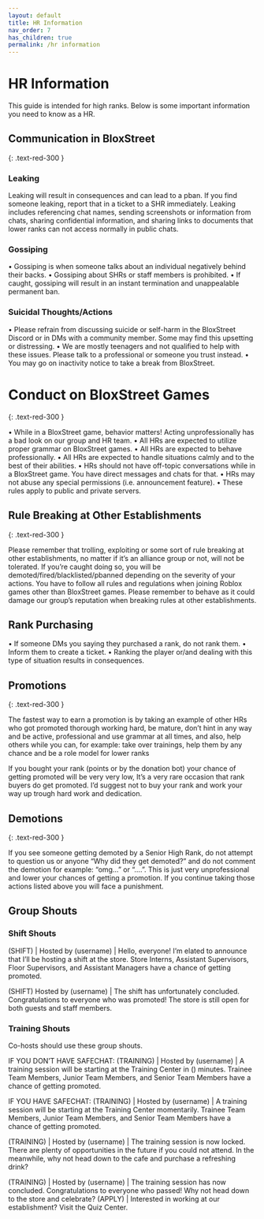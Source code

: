 ```yaml
---
layout: default
title: HR Information
nav_order: 7
has_children: true
permalink: /hr information
---
```


 # HR Information

This guide is intended for high ranks.
Below is some important information you need to know as a HR.

## Communication in BloxStreet
{: .text-red-300 }

### Leaking

Leaking will result in consequences and can lead to a pban. If you find someone leaking, report that in a ticket to a SHR immediately.
Leaking includes referencing chat names, sending screenshots or information from chats, sharing confidential information, and sharing links to documents that lower ranks can not access normally in public chats.

### Gossiping

•   Gossiping is when someone talks about an individual negatively behind their backs.
•   Gossiping about SHRs or staff members is prohibited.
•   If caught, gossiping will result in an instant termination and unappealable permanent ban. 

### Suicidal Thoughts/Actions

•  Please refrain from discussing suicide or self-harm in the BloxStreet Discord or in DMs with a community member. Some may find this upsetting or distressing.
• We are mostly teenagers and not qualified to help with these issues. Please talk to a professional or someone you trust instead.
• You may go on inactivity notice to take a break from BloxStreet. 


# Conduct on BloxStreet Games
{: .text-red-300 }

•  While in a BloxStreet game, behavior matters! Acting unprofessionally has a bad look on our group and HR team.
•  All HRs are expected to utilize proper grammar on BloxStreet games.
•  All HRs are expected to behave professionally. 
•  All HRs are expected to handle situations calmly and to the best of their abilities.
•  HRs should not have off-topic conversations while in a BloxStreet game. You have direct messages and chats for that.
•  HRs may not abuse any special permissions (i.e. announcement feature).
•  These rules apply to public and private servers.


## Rule Breaking at Other Establishments
{: .text-red-300 }

Please remember that trolling, exploiting or some sort of rule breaking at other establishments, no matter if it’s an alliance group or not, will not be tolerated. If you’re caught doing so, you will be demoted/fired/blacklisted/pbanned depending on the severity of your actions. You have to follow all rules and regulations when joining Roblox games other than BloxStreet games. Please remember to behave as it could damage our group’s reputation when breaking rules at other establishments.


## Rank Purchasing

•  If someone DMs you saying they purchased a rank, do not rank them.
•  Inform them to create a ticket.
•  Ranking the player or/and dealing with this type of situation results in consequences.

 ## Promotions
{: .text-red-300 }

The fastest way to earn a promotion is by taking an example of other HRs who got promoted thorough working hard, be mature, don’t hint in any way and be active, professional and use grammar at all times, and also, help others while you can, for example: take over trainings, help them by any chance and be a role model for lower ranks

If you bought your rank (points or by the donation bot) your chance of getting promoted will be very very low, It’s a very rare occasion that rank buyers do get promoted. I’d suggest not to buy your rank and work your way up trough hard work and dedication.

 ## Demotions
{: .text-red-300 }

If you see someone getting demoted by a Senior High Rank, do not attempt to question us or anyone “Why did they get demoted?” and do not comment the demotion for example: “omg…” or “….”. This is just very unprofessional and lower your chances of getting a promotion. If you continue taking those actions listed above you will face a punishment.


 
 ## Group Shouts
 
### Shift Shouts

(SHIFT) | Hosted by (username) | Hello, everyone! I’m elated to announce that I’ll be hosting a shift at the store. Store Interns, Assistant Supervisors, Floor Supervisors, and Assistant Managers have a chance of getting promoted. 

(SHIFT) Hosted by (username) | The shift has unfortunately concluded. Congratulations to everyone who was promoted! The store is still open for both guests and staff members.

### Training Shouts

Co-hosts should use these group shouts.

IF YOU DON’T HAVE SAFECHAT: (TRAINING) | Hosted by (username) | A training session will be starting at the Training Center in () minutes. Trainee Team Members, Junior Team Members, and Senior Team Members have a chance of getting promoted.

IF YOU HAVE SAFECHAT: (TRAINING) | Hosted by (username) | A training session will be starting at the Training Center momentarily. Trainee Team Members, Junior Team Members, and Senior Team Members have a chance of getting promoted.

(TRAINING) | Hosted by (username) | The training session is now locked. There are plenty of opportunities in the future if you could not attend. In the meanwhile, why not head down to the cafe and purchase a refreshing drink?

(TRAINING) | Hosted by (username) | The training session has now concluded. Congratulations to everyone who passed! Why not head down to the store and celebrate? (APPLY) | Interested in working at our establishment? Visit the Quiz Center.


